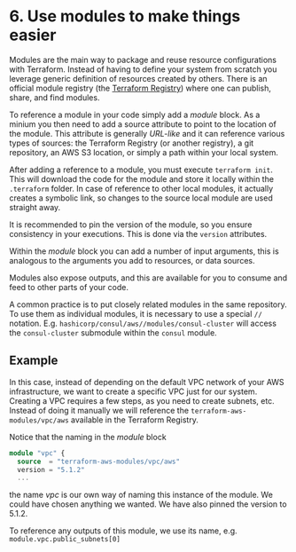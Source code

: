# 6. Use modules to make things easier

Modules are the main way to package and reuse resource configurations with Terraform. Instead of having to define your system from scratch you leverage generic definition of resources created by others.
There is an official module registry (the [Terraform Registry](https://registry.terraform.io/)) where one can publish, share, and find modules.

To reference a module in your code simply add a *module* block. As a minium you then need to add a source attribute to point to the location of the module. This attribute is generally *URL-like* and it can reference various types of sources: the Terraform Registry (or another registry), a git repository, an AWS S3 location, or simply a path within your local system.

After adding a reference to a module, you must execute `terraform init`. This will download the code for the module and store it locally within the `.terraform` folder. In case of reference to other local modules, it actually creates a symbolic link, so changes to the source local module are used straight away.

It is recommended to pin the version of the module, so you ensure consistency in your executions. This is done via the `version` attributes.

Within the *module* block you can add a number of input arguments, this is analogous to the arguments you add to resources, or data sources.

Modules also expose outputs, and this are available for you to consume and feed to other parts of your code. 

A common practice is to put closely related modules in the same repository. To use them as individual modules, it is necessary to use a special `//` notation. E.g. `hashicorp/consul/aws//modules/consul-cluster` will access the `consul-cluster` submodule within the `consul` module.

## Example

In this case, instead of depending on the default VPC network of your AWS infrastructure, we want to create a specific VPC just for our system. Creating a VPC requires a few steps, as you need to create subnets, etc. Instead of doing it manually we will reference the `terraform-aws-modules/vpc/aws` available in the Terraform Registry.

Notice that the naming in the *module* block 
```terraform
module "vpc" {
  source  = "terraform-aws-modules/vpc/aws"
  version = "5.1.2"
  ...
```
the name *vpc* is our own way of naming this instance of the module. We could have chosen anything we wanted. We have also pinned the version to 5.1.2.

To reference any outputs of this module, we use its name, e.g. `module.vpc.public_subnets[0]`